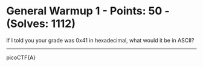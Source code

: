 # General Warmup 1 - Points: 50 - (Solves: 1112)

If I told you your grade was 0x41 in hexadecimal, what would it be in ASCII?

---

picoCTF{A}
